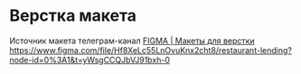 # Верстка макета
Источник макета телеграм-канал [FIGMA | Макеты для верстки](https://t.me/+oXZSKMmXp6UyOGI6)
https://www.figma.com/file/Hf8XeLc55LnOvuKnx2cht8/restaurant-lending?node-id=0%3A1&t=yWsgCCQJbVJ91bxh-0
